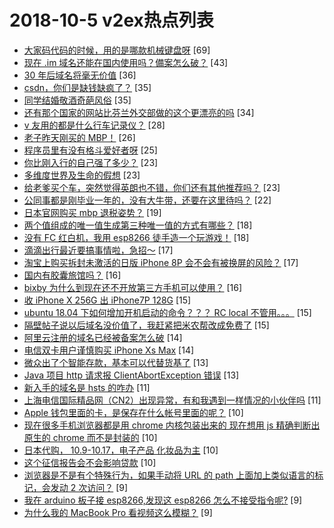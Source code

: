 # 2018-10-5 v2ex热点列表

+ [大家码代码的时候，用的是哪款机械键盘呀](https://www.v2ex.com/t/494992#reply69) [69]
+ [现在 .im 域名还能在国内使用吗？備案怎么破？](https://www.v2ex.com/t/495010#reply43) [43]
+ [30 年后域名将毫无价值](https://www.v2ex.com/t/495023#reply36) [36]
+ [csdn，你们是缺钱缺疯了？](https://www.v2ex.com/t/495013#reply35) [35]
+ [同学结婚敬酒奇葩风俗](https://www.v2ex.com/t/495022#reply35) [35]
+ [还有那个国家的网站比芬兰外交部做的这个更漂亮的吗](https://www.v2ex.com/t/494988#reply34) [34]
+ [v 友用的都是什么行车记录仪？](https://www.v2ex.com/t/495000#reply28) [28]
+ [老子昨天刚买的 MBP！](https://www.v2ex.com/t/495047#reply26) [26]
+ [程序员里有没有格斗爱好者呀](https://www.v2ex.com/t/495070#reply25) [25]
+ [你比刚入行的自己强了多少？](https://www.v2ex.com/t/495008#reply23) [23]
+ [多维度世界及生命的假想](https://www.v2ex.com/t/495011#reply23) [23]
+ [给老爹买个车，突然觉得英朗也不错，你们还有其他推荐吗？](https://www.v2ex.com/t/495017#reply23) [23]
+ [公同事都是刚毕业一年的，没有大牛带，还要在这里待吗？](https://www.v2ex.com/t/495007#reply22) [22]
+ [日本官网购买 mbp 退税姿势？](https://www.v2ex.com/t/495043#reply19) [19]
+ [两个值组成的唯一值生成第三种唯一值的方式有哪些？](https://www.v2ex.com/t/495030#reply18) [18]
+ [没有 FC 红白机，我用 esp8266 徒手造一个玩游戏！](https://www.v2ex.com/t/495048#reply18) [18]
+ [滴滴出行最近要搞事情啦，急招～](https://www.v2ex.com/t/495024#reply17) [17]
+ [淘宝上购买拆封未激活的日版 iPhone 8P 会不会有被换屏的风险？](https://www.v2ex.com/t/495056#reply17) [17]
+ [国内有胶囊旅馆吗？](https://www.v2ex.com/t/494995#reply16) [16]
+ [bixby 为什么到现在还不开放第三方手机可以使用？](https://www.v2ex.com/t/495075#reply16) [16]
+ [收 iPhone X 256G 出 iPhone7P 128G](https://www.v2ex.com/t/494985#reply15) [15]
+ [ubuntu 18.04 下如何增加开机启动的命令？？？ RC local 不管用。。。](https://www.v2ex.com/t/494998#reply15) [15]
+ [隔壁帖子说以后域名没价值了，我赶紧把米农帮改成免费了](https://www.v2ex.com/t/495038#reply15) [15]
+ [阿里云注册的域名已经被备案怎么破](https://www.v2ex.com/t/495006#reply14) [14]
+ [电信双卡用户谨慎购买 iPhone Xs Max](https://www.v2ex.com/t/495035#reply14) [14]
+ [微众出了个智能存款，基本可以代替货基了](https://www.v2ex.com/t/494994#reply13) [13]
+ [Java 项目 http 请求报 ClientAbortException 错误](https://www.v2ex.com/t/495027#reply13) [13]
+ [新入手的域名是 hsts 的咋办](https://www.v2ex.com/t/495019#reply11) [11]
+ [上海电信国际精品网（CN2）出现异常，有和我遇到一样情况的小伙伴吗](https://www.v2ex.com/t/495021#reply11) [11]
+ [Apple 钱包里面的卡，是保存在什么帐号里面的呢？](https://www.v2ex.com/t/494990#reply10) [10]
+ [现在很多手机浏览器都是用 chrome 内核包装出来的 现在想用 js 精确判断出原生的 chrome 而不是封装的](https://www.v2ex.com/t/495012#reply10) [10]
+ [日本代购， 10.9-10.17，电子产品 化妆品为主](https://www.v2ex.com/t/495036#reply10) [10]
+ [这个征信报告会不会影响贷款](https://www.v2ex.com/t/495079#reply10) [10]
+ [浏览器是不是有个特殊行为，如果手动将 URL 的 path 上面加上类似语言的标记，会发动 2 次访问？](https://www.v2ex.com/t/494984#reply9) [9]
+ [我在 arduino 板子接 esp8266,发现这 esp8266 怎么不接受指令呢?](https://www.v2ex.com/t/495034#reply9) [9]
+ [为什么我的 MacBook Pro 看视频这么模糊？](https://www.v2ex.com/t/495039#reply9) [9]
